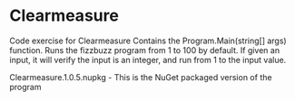 # Clearmeasure
Code exercise for Clearmeasure
Contains the Program.Main(string[] args) function.
Runs the fizzbuzz program from 1 to 100 by default. If given an input, it will verify the input is an integer, and run from 1 to the input value.

Clearmeasure.1.0.5.nupkg - This is the NuGet packaged version of the program
